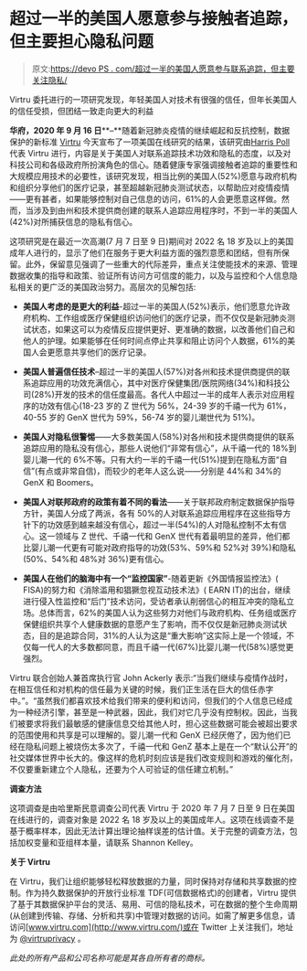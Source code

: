 # 超过一半的美国人愿意参与接触者追踪，但主要担心隐私问题

> 原文:[https://devo PS . com/超过一半的美国人愿意参与联系追踪，但主要关注隐私/](https://devops.com/more-than-half-of-americans-willing-to-participate-in-contact-tracing-but-have-major-privacy-concerns/)

Virtru 委托进行的一项研究发现，年轻美国人对技术有很强的信任，但年长美国人的信任受损，但团结一致走向更大的利益

**华府，2020 年 9 月 16 日****–**随着新冠肺炎疫情的继续崛起和反抗控制，数据保护的新标准 [Virtru](https://www.virtru.com/) 今天宣布了一项美国在线研究的结果，该研究由[Harris Poll](https://theharrispoll.com/)代表 Virtru 进行，内容是关于美国人对联系追踪技术功效和隐私的态度，以及对科技公司和各级政府所扮演角色的信心。随着健康专家强调接触者追踪的重要性和大规模应用技术的必要性，该研究发现，相当比例的美国人(52%)愿意与政府机构和组织分享他们的医疗记录，甚至超越新冠肺炎测试状态，以帮助应对疫情疫情——更有甚者，如果能够控制对自己信息的访问，61%的人会更愿意这样做。然而，当涉及到由州和技术提供商创建的联系人追踪应用程序时，不到一半的美国人(42%)对所捕获信息的隐私有信心。

这项研究是在最近一次高潮(7 月 7 日至 9 日)期间对 2022 名 18 岁及以上的美国成年人进行的，显示了他们在服务于更大利益方面的强烈意愿和团结，但有所保留。此外，保留意见强调了一些重大的代际差异，重点关注使能技术的来源、管理数据收集的指导和政策、验证所有访问方可信度的能力，以及与监控和个人信息隐私相关的更广泛的美国政治努力。高层次的见解包括:

*   **美国人考虑的是更大的利益**-超过一半的美国人(52%)表示，他们愿意允许政府机构、工作组或医疗保健组织访问他们的医疗记录，而不仅仅是新冠肺炎测试状态，如果这可以为疫情反应提供更好、更准确的数据，以改善他们自己和他人的护理。如果能够在任何时间点停止共享和阻止访问个人数据，61%的美国人会更愿意共享他们的医疗记录。

*   **美国人普遍信任技术**–超过一半的美国人(57%)对各州和技术提供商提供的联系追踪应用的功效充满信心，其中对医疗保健集团/医院网络(34%)和科技公司(28%)开发的技术的信任度最高。各代人中超过一半的成年人表示对应用程序的功效有信心(18-23 岁的 Z 世代为 56%，24-39 岁的千禧一代为 61%，40-55 岁的 GenX 世代为 59%，56-74 岁的婴儿潮世代为 51%)。
*   **美国人对隐私很警惕**——大多数美国人(58%)对各州和技术提供商提供的联系追踪应用的隐私没有信心，那些人说他们“非常有信心”，从千禧一代的 18%到婴儿潮一代的 6%不等。只有大约一半的千禧一代(51%)提到在隐私方面“自信”(有点或非常自信)，而较少的老年人这么说——分别是 44%和 34%的 GenX 和 Boomers。
*   **美国人对联邦政府的政策有着不同的看法**——关于联邦政府制定数据保护指导方针，美国人分成了两派，各有 50%的人对联系追踪应用程序在这些指导方针下的功效感到越来越没有信心，超过一半(54%)的人对隐私控制不太有信心。这一领域与 Z 世代、千禧一代和 GenX 世代有着最明显的差异，他们都比婴儿潮一代更有可能对政府指导的功效(53%、59%和 52%对 39%)和隐私(50%、54%和 48%对 36%)更有信心。
*   **美国人在他们的脑海中有一个“监控国家”**-随着更新《外国情报监控法》( FISA)的努力和《消除滥用和猖獗忽视互动技术法》( EARN IT)的出台，继续进行侵入性监控和“后门”技术访问，受访者承认削弱信心的相互冲突的隐私立场。总体而言，62%的美国人认为这些努力对他们与政府机构、任务组或医疗保健组织共享个人健康数据的意愿产生了影响，而不仅仅是新冠肺炎测试状态，目的是追踪合同，31%的人认为这是“重大影响”这实际上是一个领域，不仅每一代人的大多数都同意，而且千禧一代(67%)比婴儿潮一代(58%)感觉更强烈。

Virtru 联合创始人兼首席执行官 John Ackerly 表示:“当我们继续与疫情作战时，在相互信任和对机构的信任最为关键的时候，我们正生活在巨大的信任赤字中。”。“虽然我们都喜欢技术给我们带来的便利和访问，但我们的个人信息已经成为一种经济引擎，甚至是一种武器，因此，我们对它几乎没有控制权。因此，当我们被要求将我们最敏感的健康信息交给其他人时，担心这些数据可能会被超出要求的范围使用和共享是可以理解的。婴儿潮一代和 GenX 已经厌倦了，因为他们已经在隐私问题上被烧伤太多次了，千禧一代和 GenZ 基本上是在一个“默认公开”的社交媒体世界中长大的。像这样的危机时刻应该是我们改变规则和游戏的催化剂，不仅要重新建立个人隐私，还要为个人可验证的信任建立机制。”

**调查方法**

这项调查是由哈里斯民意调查公司代表 Virtru 于 2020 年 7 月 7 日至 9 日在美国在线进行的，调查对象是 2022 名 18 岁及以上的美国成年人。这项在线调查不是基于概率样本，因此无法计算出理论抽样误差的估计值。关于完整的调查方法，包括加权变量和亚组样本量，请联系 Shannon Kelley。

**关于 Virtru**

在 Virtru，我们让组织能够轻松释放数据的力量，同时保持对存储和共享数据的控制。作为持久数据保护的开放行业标准 TDF(可信数据格式)的创建者，Virtru 提供了基于其数据保护平台的灵活、易用、可信的隐私技术，可在数据的整个生命周期(从创建到传输、存储、分析和共享)中管理对数据的访问。如需了解更多信息，请访问[www.virtru.com](http://www.virtru.com/)或在 Twitter 上关注我们，地址为 [@virtruprivacy](https://twitter.com/virtruprivacy) 。

*此处的所有产品和公司名称可能是其各自所有者的商标。*

###